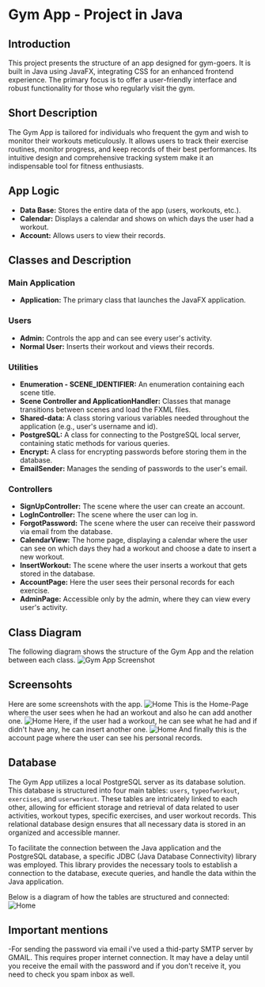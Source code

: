 # Gym App - Project in Java

## Introduction
This project presents the structure of an app designed for gym-goers. It is built in Java using JavaFX, integrating CSS for an enhanced frontend experience. The primary focus is to offer a user-friendly interface and robust functionality for those who regularly visit the gym.

## Short Description
The Gym App is tailored for individuals who frequent the gym and wish to monitor their workouts meticulously. It allows users to track their exercise routines, monitor progress, and keep records of their best performances. Its intuitive design and comprehensive tracking system make it an indispensable tool for fitness enthusiasts.

## App Logic
- **Data Base:** Stores the entire data of the app (users, workouts, etc.).
- **Calendar:** Displays a calendar and shows on which days the user had a workout.
- **Account:** Allows users to view their records.

## Classes and Description
### Main Application
- **Application:** The primary class that launches the JavaFX application.

### Users
- **Admin:** Controls the app and can see every user's activity.
- **Normal User:** Inserts their workout and views their records.

### Utilities
- **Enumeration - SCENE_IDENTIFIER:** An enumeration containing each scene title.
- **Scene Controller and ApplicationHandler:** Classes that manage transitions between scenes and load the FXML files.
- **Shared-data:** A class storing various variables needed throughout the application (e.g., user's username and id).
- **PostgreSQL:** A class for connecting to the PostgreSQL local server, containing static methods for various queries.
- **Encrypt:** A class for encrypting passwords before storing them in the database.
- **EmailSender:** Manages the sending of passwords to the user's email.

### Controllers
- **SignUpController:** The scene where the user can create an account.
- **LogInController:** The scene where the user can log in.
- **ForgotPassword:** The scene where the user can receive their password via email from the database.
- **CalendarView:** The home page, displaying a calendar where the user can see on which days they had a workout and choose a date to insert a new workout.
- **InsertWorkout:** The scene where the user inserts a workout that gets stored in the database.
- **AccountPage:** Here the user sees their personal records for each exercise.
- **AdminPage:** Accessible only by the admin, where they can view every user's activity.

## Class Diagram
The following diagram shows the structure of the Gym App and the relation between each class.
![Gym App Screenshot](Images/Diagram.png)

## Screensohts
Here are some screenshots with the app.
![Home](Images/HomePage.png)
This is the Home-Page where the user sees when he had an workout and also he can add another one.
![Home](Images/InsertWorkout.png)
Here, if the user had a workout, he can see what he had and if didn't have any, he can insert another one.
![Home](Images/Account.png)
And finally this is the account page where the user can see his personal records.

## Database

The Gym App utilizes a local PostgreSQL server as its database solution. This database is structured into four main tables: `users`, `typeofworkout`, `exercises`, and `userworkout`. These tables are intricately linked to each other, allowing for efficient storage and retrieval of data related to user activities, workout types, specific exercises, and user workout records. This relational database design ensures that all necessary data is stored in an organized and accessible manner.

To facilitate the connection between the Java application and the PostgreSQL database, a specific JDBC (Java Database Connectivity) library was employed. This library provides the necessary tools to establish a connection to the database, execute queries, and handle the data within the Java application.

Below is a diagram of how the tables are structured and connected: 
![Home](Images/DatabaseDiagram.png)

## Important mentions
-For sending the password via email i've used a thid-party SMTP server by GMAIL. This requires proper internet connection. It may have a delay until you receive the email with the password and if you don't receive it, you need to check you spam inbox as well.



